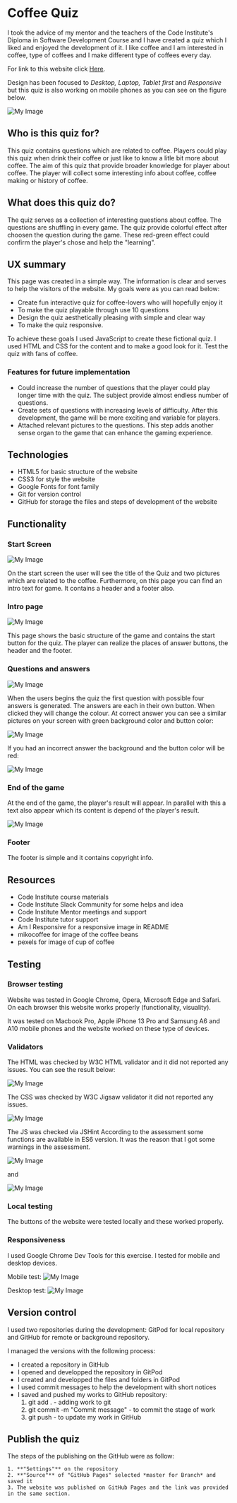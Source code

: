 # Coffee Quiz

I took the advice of my mentor and the teachers of the Code Institute's Diploma in Software Development Course and I have created a quiz which I liked and enjoyed the development of it. I like coffee and I am interested in coffee, type of coffees and I make different type of coffees every day.

For link to this website click [Here](https://ksagep.github.io/Second-milestone-project-Quiz/).

Design has been focused to *Desktop, Laptop, Tablet first* and *Responsive* but this quiz is also working on mobile phones as you can see on the figure below.

![My Image](assets/images/am-i-responsive.jpg)

## Who is this quiz for?

This quiz contains questions which are related to coffee. Players could play this quiz when drink their coffee or just like to know a litle bit more about coffee. The aim of this quiz that provide broader knowledge for player about coffee. The player will collect some interesting info about coffee, coffee making or history of coffee.

## What does this quiz do?

The quiz serves as a collection of interesting questions about coffee. The questions are shuffling in every game. The quiz provide colorful effect after choosen the question during the game. These red-green effect could  confirm the player's chose and help the "learning".

## UX summary

This page was created in a simple way. The information is clear and serves to help the visitors of the website.
My goals were as you can read below:
* Create fun interactive quiz for coffee-lovers who will hopefully enjoy it
* To make the quiz playable through use 10 questions
* Design the quiz aesthetically pleasing with simple and clear way
* To make the quiz responsive.

To achieve these goals I used JavaScript to create these fictional quiz. I used HTML and CSS for the content and to make a good look for it. Test the quiz with fans of coffee.

### Features for future implementation

* Could increase the number of questions that the player could play longer time with the quiz. The subject provide almost endless number of questions.
* Create sets of questions with increasing levels of difficulty. After this development, the game will be more exciting and variable for players.
* Attached relevant pictures to the questions. This step adds another sense organ to the game that can enhance the gaming experience.

## Technologies

- HTML5 for basic structure of the website
- CSS3 for style the website
- Google Fonts for font family
- Git for version control
- GitHub for storage the files and steps of development of the website

## Functionality

### Start Screen

![My Image](assets/images/start-page.jpg)

On the start screen the user will see the title of the Quiz and two pictures which are related to the coffee. Furthermore, on this page you can find an intro text for game. It contains a header and a footer also.

### Intro page

![My Image](assets/images/quiz-intro-page.jpg)

This page shows the basic structure of the game and contains the start button for the quiz. The player can realize the places of answer buttons, the header and the footer.

### Questions and answers

![My Image](assets/images/question-page.jpg)

When the users begins the quiz the first question with possible four answers is generated.
The answers are each in their own button. When clicked they will change the colour.
At correct answer you can see a similar pictures on your screen with green background color and button color:

![My Image](assets/images/correct-answer.jpg)

If you had an incorrect answer the background and the button color will be red:

![My Image](assets/images/incorrect-answer.jpg)

### End of the game

At the end of the game, the player's result will appear. In parallel with this a text also appear which its content is depend of the player's result. 

![My Image](assets/images/end-page.jpg)

### Footer

The footer is simple and it contains copyright info.

## Resources

- Code Institute course materials
- Code Institute Slack Community for some helps and idea
- Code Institute Mentor meetings and support
- Code Institute tutor support
- Am I Responsive for a responsive image in README
- mikocoffee for image of the coffee beans
- pexels for image of cup of coffee

## Testing

### Browser testing

Website was tested in Google Chrome, Opera, Microsoft Edge and Safari. On each browser this website works properly (functionality, visuality).

It was tested on  Macbook Pro, Apple iPhone 13 Pro and Samsung A6 and A10 mobile phones and the website worked on these type of devices.

### Validators

The HTML was checked by W3C HTML validator and it did not reported any issues.
You can see the result below:

![My Image](assets/images/w3c-html-assessment.jpg)

The CSS was checked by W3C Jigsaw validator it did not reported any issues.

![My Image](assets/images/w3c-css-assessment.jpg)

The JS was checked via JSHint According to the assessment some functions are available in ES6 version. It was the reason that I got some warnings in the assessment.

![My Image](assets/images/jshint-check-part1.jpg)

and

![My Image](assets/images/jshint-check-part2.jpg) 

### Local testing

The buttons of the website were tested locally and these worked properly.

### Responsiveness

I used Google Chrome Dev Tools for this exercise. I tested for mobile and desktop devices.

Mobile test:
![My Image](assets/images/lighthouse-mobile.jpg)

Desktop test:
![My Image](assets/images/lighthouse-desktop.jpg)

## Version control

I used two repositories during the development: GitPod for local repository and GitHub for remote or background repository. 

I managed the versions with the following process:
- I created a repository in GitHub
- I opened and developped the repository in GitPod
- I created and developped the files and folders in GitPod
- I used commit messages to help the development with short notices
- I saved and pushed my works to GitHub repository:
    1. git add . - adding work to git
    2. git commit -m "Commit message" - to commit the stage of work
    3. git push - to update my work in GitHub

## Publish the quiz

The steps of the publishing on the GitHub were as follow:
    
    1. **"Settings"** on the repository
    2. **"Source"** of "GitHub Pages" selected *master for Branch* and saved it
    3. The website was published on GitHub Pages and the link was provided in the same section.